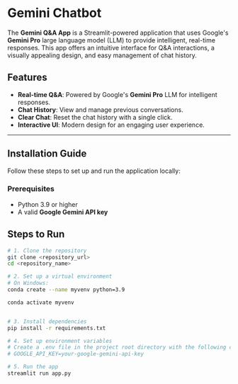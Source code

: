 # Gemini Chatbot

The **Gemini Q&A App** is a Streamlit-powered application that uses Google's **Gemini Pro** large language model (LLM) to provide intelligent, real-time responses. This app offers an intuitive interface for Q&A interactions, a visually appealing design, and easy management of chat history.

## Features

- **Real-time Q&A**: Powered by Google's **Gemini Pro** LLM for intelligent responses.
- **Chat History**: View and manage previous conversations.
- **Clear Chat**: Reset the chat history with a single click.
- **Interactive UI**: Modern design for an engaging user experience.

---

## Installation Guide

Follow these steps to set up and run the application locally:

### Prerequisites

- Python 3.9 or higher
- A valid **Google Gemini API key**

## Steps to Run

```bash
# 1. Clone the repository
git clone <repository_url>
cd <repository_name>

# 2. Set up a virtual environment
# On Windows:
conda create --name myvenv python=3.9

conda activate myvenv


# 3. Install dependencies
pip install -r requirements.txt

# 4. Set up environment variables
# Create a .env file in the project root directory with the following content:
# GOOGLE_API_KEY=your-google-gemini-api-key

# 5. Run the app
streamlit run app.py
